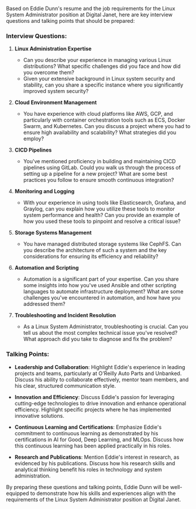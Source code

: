 Based on Eddie Dunn's resume and the job requirements for the Linux System Administrator position at Digital Janet, here are key interview questions and talking points that should be prepared:

### Interview Questions:
1. **Linux Administration Expertise**
   - Can you describe your experience in managing various Linux distributions? What specific challenges did you face and how did you overcome them?
   - Given your extensive background in Linux system security and stability, can you share a specific instance where you significantly improved system security?

2. **Cloud Environment Management**
   - You have experience with cloud platforms like AWS, GCP, and particularly with container orchestration tools such as ECS, Docker Swarm, and Kubernetes. Can you discuss a project where you had to ensure high availability and scalability? What strategies did you employ?

3. **CICD Pipelines**
   - You've mentioned proficiency in building and maintaining CICD pipelines using GitLab. Could you walk us through the process of setting up a pipeline for a new project? What are some best practices you follow to ensure smooth continuous integration?

4. **Monitoring and Logging**
   - With your experience in using tools like Elasticsearch, Grafana, and Graylog, can you explain how you utilize these tools to monitor system performance and health? Can you provide an example of how you used these tools to pinpoint and resolve a critical issue?

5. **Storage Systems Management**
   - You have managed distributed storage systems like CephFS. Can you describe the architecture of such a system and the key considerations for ensuring its efficiency and reliability?

6. **Automation and Scripting**
   - Automation is a significant part of your expertise. Can you share some insights into how you've used Ansible and other scripting languages to automate infrastructure deployment? What are some challenges you've encountered in automation, and how have you addressed them?

7. **Troubleshooting and Incident Resolution**
   - As a Linux System Administrator, troubleshooting is crucial. Can you tell us about the most complex technical issue you've resolved? What approach did you take to diagnose and fix the problem?

### Talking Points:
- **Leadership and Collaboration**: Highlight Eddie's experience in leading projects and teams, particularly at O'Reilly Auto Parts and Unbanked. Discuss his ability to collaborate effectively, mentor team members, and his clear, structured communication style.

- **Innovation and Efficiency**: Discuss Eddie's passion for leveraging cutting-edge technologies to drive innovation and enhance operational efficiency. Highlight specific projects where he has implemented innovative solutions.

- **Continuous Learning and Certifications**: Emphasize Eddie's commitment to continuous learning as demonstrated by his certifications in AI for Good, Deep Learning, and MLOps. Discuss how this continuous learning has been applied practically in his roles.

- **Research and Publications**: Mention Eddie's interest in research, as evidenced by his publications. Discuss how his research skills and analytical thinking benefit his roles in technology and system administration.

By preparing these questions and talking points, Eddie Dunn will be well-equipped to demonstrate how his skills and experiences align with the requirements of the Linux System Administrator position at Digital Janet.